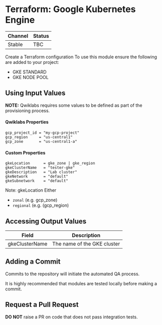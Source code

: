 # Terraform: Google Kubernetes Engine

| Channel | Status |
|---------|--------|
| Stable  | TBC    | 

Create a Terraform configuration
To use this module ensure the following are added to your project:

* GKE STANDARD
* GKE NODE POOL 

## Using Input Values 

__NOTE:__ Qwiklabs requires some values to be defined as part of the provisioning process. 

#### Qwiklabs Properties
```
gcp_project_id = "my-gcp-project"
gcp_region     = "us-central1"
gcp_zone       = "us-central1-a"
```

#### Custom Properties

```
gkeLocation      = gke_zone | gke_region
gkeClusterName   = "tester-gke"
gkeDescription   = "Lab cluster"
gkeNetwork       = "default"
gkeSubnetwork    = "default"
```


Note: gkeLocation Either 
* `zonal` (e.g. gcp_zone) 
* `regional` (e.g. (gcp_region)


## Accessing Output Values 

| Field | Description |
|-------|-------------|
| gkeClusterName | The name of the GKE cluster |

## Adding a Commit 

Commits to the repository will initiate the automated QA process.

It is highly recommended that modules are tested locally before making a commit.

## Request a Pull Request

__DO NOT__ raise a PR on code that does not pass integration tests.
